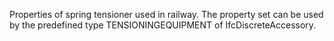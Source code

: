 Properties of spring tensioner used in railway. The property set can be used by the predefined type TENSIONINGEQUIPMENT of IfcDiscreteAccessory.
